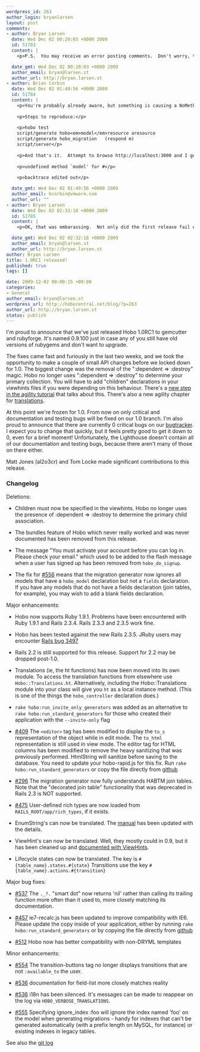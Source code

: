 ```yaml
--- 
wordpress_id: 263
author_login: bryanlarsen
layout: post
comments: 
- author: Bryan Larsen
  date: Wed Dec 02 00:20:03 +0000 2009
  id: 51783
  content: |
    <p>P.S.  You may receive an error posting comments.  Don't worry, they will appear, unless akismet takes offense.</p>

  date_gmt: Wed Dec 02 00:20:03 +0000 2009
  author_email: bryan@larsen.st
  author_url: http://bryan.larsen.st
- author: Brian Corbin
  date: Wed Dec 02 01:49:56 +0000 2009
  id: 51784
  content: |
    <p>You're probably already aware, but something is causing a NoMethodError in Front#index.</p>
    
    <p>Steps to reproduce:</p>
    
    <p>hobo test
    script/generate hobo<em>model</em>resource aresource
    script/generate hobo_migration   (respond m)
    script/server</p>
    
    <p>And that's it.  Attempt to browse http://localhost:3000 and I get:</p>
    
    <p>undefined method `model' for #</p>
    
    <p>backtrace edited out</p>

  date_gmt: Wed Dec 02 01:49:56 +0000 2009
  author_email: bcorbin@vmware.com
  author_url: ""
- author: Bryan Larsen
  date: Wed Dec 02 02:32:18 +0000 2009
  id: 51785
  content: |
    <p>OK, that was embarassing.  Not only did the first release fail epically, the quick hack fix was also broken.  Look for 0.9.102 in a couple of minutes...</p>

  date_gmt: Wed Dec 02 02:32:18 +0000 2009
  author_email: bryan@larsen.st
  author_url: http://bryan.larsen.st
author: Bryan Larsen
title: 1.0RC1 released!
published: true
tags: []

date: 2009-12-02 00:00:15 +00:00
categories: 
- General
author_email: bryan@larsen.st
wordpress_url: http://hobocentral.net/blog/?p=263
author_url: http://bryan.larsen.st
status: publish
---
```

I'm proud to announce that we've just released Hobo 1.0RC1 to gemcutter and rubyforge.  It's named 0.9.100 just in case any of you still have old versions of rubygems and don't want to upgrade.

The fixes came fast and furiously in the last two weeks, and we took the opportunity to make a couple of small API changes before we locked down for 1.0.  The biggest change was the removal of the ":dependent => :destroy" magic.  Hobo no longer uses ":dependent => :destroy" to determine your primary collection.  You will have to add "children" declarations in your viewhints files if you were depending on this behaviour.   There's a [new step in the agility tutorial](http://cookbook.hobocentral.net/tutorials/agility#viewhints-children) that talks about this.  There's also a new agility chapter for [translations](http://cookbook.hobocentral.net/tutorials/agility#translating_the_application).

At this point we're frozen for 1.0.  From now on only critical and documentation and testing bugs will be fixed on our 1.0 branch.   I'm also proud to announce that there are currently 0 critical bugs on our [bugtracker](https://hobo.lighthouseapp.com/projects/8324-hobo/tickets/bins/8323).  I expect you to change that quickly, but it feels pretty good to get it down to 0, even for a brief moment!  Unfortunately, the Lighthouse doesn't contain all of our documentation and testing bugs, because there aren't many of those on there either.

Matt Jones (al2o3cr) and Tom Locke made significant contributions to this release.

### Changelog

Deletions:

  - Children must now be specified in the viewhints.   Hobo no longer
    uses the presence of :dependent => :destroy to determine the
    primary child association.

  - The bundles feature of Hobo which never really worked and was
    never documented has been removed from this release.

  - The message "You must activate your account before you can log
    in. Please check your email." which used to be added to the flash
    message when a user has signed up has been removed from
    `hobo_do_signup`.

  - The fix for
    [#556](https://hobo.lighthouseapp.com/projects/8324-hobo/tickets/556)
    means that the migration generator now ignores all models that have
    a `hobo_model` declaration but not a `fields` declaration.  If you
    have any models that do not have a fields declaration (join
    tables, for example), you may wish to add a blank fields
    declaration.

Major enhancements:

  - Hobo now supports Ruby 1.9.1.  Problems have been encountered with
    Ruby 1.9.1 and Rails 2.3.4.  Rails 2.3.3 and 2.3.5 work fine.

  - Hobo has been tested against the new Rails 2.3.5.  JRuby users may
    encounter [Rails bug 3497](https://rails.lighthouseapp.com/projects/8994/tickets/3497)

  - Rails 2.2 is still supported for this release.   Support for 2.2
    may be dropped post-1.0.

  - Translations (ie, the ht functions) has now been moved into its
    own module.  To access the translation functions from elsewhere
    use `Hobo::Translations.ht`.  Alternatively, including the
    Hobo::Translations module into your class will give you `ht` as a
    local instance method.  (This is one of the things the
    `hobo_controller` declaration does.)

  - `rake hobo:run_invite_only_generators` was added as an alternative
    to `rake hobo:run_standard_generators` for those who created their
    application with the `--invite-only` flag

  - [#409](https://hobo.lighthouseapp.com/projects/8324/tickets/409)
    The `<editor>` tag has been modified to display the `to_s`
    representation of the object while in edit mode.  The `to_html`
    representation is still used in view mode.  The editor tag for
    HTML columns has been modified to remove the heavy sanitizing that
    was previously performed.  HtmlString will sanitize before saving
    to the database.  You need to update your hobo-rapid.js for this
    fix.  Run `rake hobo:run_standard_generators` or copy the file
    directly from [github](http://github.com/tablatom/hobo/blob/master/hobo/rails_generators/hobo_rapid/templates/hobo-rapid.js)

  - [#296](https://hobo.lighthouseapp.com/projects/8324/tickets/296)
    The migration generator now fully understands HABTM join tables. Note that
    the "decorated join table" functionality that was deprecated in Rails 2.3
    is NOT supported.

  - [#475](https://hobo.lighthouseapp.com/projects/8324-hobo/tickets/475)
    User-defined rich types are now loaded from `RAILS_ROOT/app/rich_types`, if it exists.

  - EnumString's can now be translated.  The
    [manual](http://cookbook.hobocentral.net/manual/hobofields/rich_types)
    has been updated with the details.

  - ViewHint's can now be translated.  Well, they mostly could in 0.9,
    but it has been cleaned up and [documented with
    ViewHints](http://cookbook.hobocentral.net/manual/viewhints).

  - Lifecycle states can now be translated. The key is
    `#{table_name}.states.#{state}`  Transitions use the key `#{table_name}.actions.#{transition}`

Major bug fixes:

  - [#537](https://hobo.lighthouseapp.com/projects/8324-hobo/tickets/537)
    The `._?.` "smart dot" now returns 'nil' rather than calling its
    trailing function more often than it used to, more closely
    matching its documentation.

  - [#457](https://hobo.lighthouseapp.com/projects/8324-hobo/tickets/457)
    ie7-recalc.js has been updated to improve compatibility with IE6.
    Please update the copy inside of your application, either by
    running `rake hobo:run_standard_generators` or by copying the file
    directly from [github](http://github.com/tablatom/hobo/blob/master/hobo/rails_generators/hobo_rapid/templates/ie7-recalc.js)

  - [#512](https://hobo.lighthouseapp.com/projects/8324-hobo/tickets/512)
    Hobo now has better compatibility with non-DRYML templates

Minor enhancements:

  - [#554](https://hobo.lighthouseapp.com/projects/8324-hobo/tickets/554)
    The transition-buttons tag no longer displays transitions that are
    not `:available_to` the user.

  - [#536](https://hobo.lighthouseapp.com/projects/8324-hobo/tickets/536)
    documentation for field-list more closely matches reality

  - [#536](https://hobo.lighthouseapp.com/projects/8324-hobo/tickets/543)
    i18n has been silenced.  It's messages can be made to reappear on
    the log via `HOBO_VERBOSE_TRANSLATIONS`.

  - [#555](https://hobo.lighthouseapp.com/projects/8324-hobo/tickets/555)
    Specifying ignore_index :foo will ignore the index named 'foo' on the model
    when generating migrations - handy for indexes that can't be generated
    automatically (with a prefix length on MySQL, for instance) or existing
    indexes in legacy tables.

See also the [git log](http://github.com/tablatom/hobo/commits/v0.9.100)
